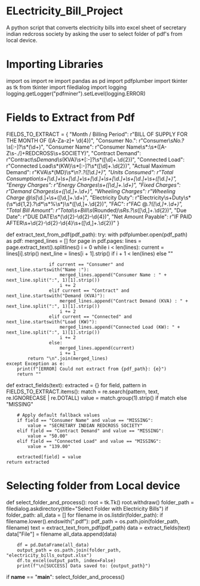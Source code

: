 # ELectricity_Bill_Project
A python script that converts electricity bills into excel sheet of secretary indian redcross society by asking the user to select folder of pdf's from local device.

 # Importing Libraries

import os
import re
import pandas as pd
import pdfplumber
import tkinter as tk
from tkinter import filedialog
import logging
logging.getLogger("pdfminer").setLevel(logging.ERROR)
# Fields to Extract from Pdf
FIELDS_TO_EXTRACT = {
    "Month / Billing Period": r"BILL OF SUPPLY FOR THE MONTH OF ([A-Za-z]+ \d{4})",
    "Consumer No.": r"Consumer\s*No\.?\s*[:\-]?\s*(\d+)",
    "Consumer Name": r"Consumer Name\s*:\s*([A-Z\s\-\.\/]+REDCROSS\s+SOCIETY)",
    "Contract Demand": r"Contract\s*Demand\s*\(KVA\)\s*[:\-]?\s*([\d]+\.\d{2})",
    "Connected Load": r"Connected Load\s*\(KW\)\s*[:\-]?\s*([\d]+\.\d{2})",
    "Actual Maximum Demand": r"KVA\s*\(MD\)\s*\n?.*?([\d\.]+)",
    "Units Consumed": r"Total Consumption\s+[\d\.]+\s+[\d\.]+\s+[\d\.]+\s+[\d\.]+\s+[\d\.]+\s+([\d\.]+)",
    "Energy Charges": r"Energy Charges\s+([\d,]+\.\d+)",
    "Fixed Charges": r"Demand Charges\s+([\d,]+\.\d+)",
    "Wheeling Charges": r"Wheeling Charge @\s*[\d\.]+\s+([\d,]+\.\d+)",
    "Electricity Duty": r"Electricity\s+Duty\s*\(\s*\d{1,2}\.?\d*\s*%\s*\)\s*([\d,]+\.\d{2})",
    "FAC": r"FAC @.*?([\d,]+\.\d+)",
    "Total Bill Amount": r"Total\s+Bill\s*\(Rounded\)\s*Rs\.?\s*([\d,]+\.\d{2})",
    "Due Date": r"DUE DATE\s*(\d{2}-\d{2}-\d{4})",
    "Net Amount Payable": r"IF PAID AFTER\s+\d{2}-\d{2}-\d{4}\s+([\d,]+\.\d{2})"
}

def extract_text_from_pdf(pdf_path):
    try:
        with pdfplumber.open(pdf_path) as pdf:
            merged_lines = []
            for page in pdf.pages:
                lines = page.extract_text().splitlines()
                i = 0
                while i < len(lines):
                    current = lines[i].strip()
                    next_line = lines[i + 1].strip() if i + 1 < len(lines) else ""

                    if current == "Consumer" and next_line.startswith("Name :"):
                        merged_lines.append("Consumer Name : " + next_line.split(":", 1)[1].strip())
                        i += 2
                    elif current == "Contract" and next_line.startswith("Demand (KVA)"):
                        merged_lines.append("Contract Demand (KVA) : " + next_line.split(":", 1)[1].strip())
                        i += 2
                    elif current == "Connected" and next_line.startswith("Load (KW)"):
                        merged_lines.append("Connected Load (KW): " + next_line.split(":", 1)[1].strip())
                        i += 2
                    else:
                        merged_lines.append(current)
                        i += 1
            return "\n".join(merged_lines)
    except Exception as e:
        print(f"[ERROR] Could not extract from {pdf_path}: {e}")
        return ""

def extract_fields(text):
    extracted = {}
    for field, pattern in FIELDS_TO_EXTRACT.items():
        match = re.search(pattern, text, re.IGNORECASE | re.DOTALL)
        value = match.group(1).strip() if match else "MISSING"

        # Apply default fallback values
        if field == "Consumer Name" and value == "MISSING":
            value = "SECRETARY INDIAN REDCROSS SOCIETY"
        elif field == "Contract Demand" and value == "MISSING":
            value = "50.00"
        elif field == "Connected Load" and value == "MISSING":
            value = "139.00"

        extracted[field] = value
    return extracted
# Selecting folder from Local device
def select_folder_and_process():
    root = tk.Tk()
    root.withdraw()
    folder_path = filedialog.askdirectory(title="Select Folder with Electricity Bills")
    if folder_path:
        all_data = []
        for filename in os.listdir(folder_path):
            if filename.lower().endswith(".pdf"):
                pdf_path = os.path.join(folder_path, filename)
                text = extract_text_from_pdf(pdf_path)
                data = extract_fields(text)
                data["File"] = filename
                all_data.append(data)

        df = pd.DataFrame(all_data)
        output_path = os.path.join(folder_path, "electricity_bills_output.xlsx")
        df.to_excel(output_path, index=False)
        print(f"\n[SUCCESS] Data saved to: {output_path}")

if __name__ == "__main__":
    select_folder_and_process()
